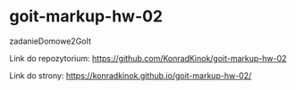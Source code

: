 # goit-markup-hw-02
 zadanieDomowe2GoIt

Link do repozytorium:
https://github.com/KonradKinok/goit-markup-hw-02

Link do strony:
https://konradkinok.github.io/goit-markup-hw-02/